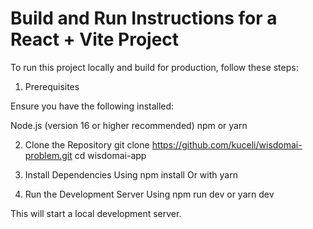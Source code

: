 # Build and Run Instructions for a React + Vite Project
To run this project locally and build for production, follow these steps:
1. Prerequisites


Ensure you have the following installed:

Node.js (version 16 or higher recommended)
npm or yarn

2. Clone the Repository
git clone https://github.com/kuceli/wisdomai-problem.git
cd wisdomai-app

3. Install Dependencies
Using npm install
Or with yarn

4. Run the Development Server
Using npm run dev
or yarn dev

This will start a local development server.
